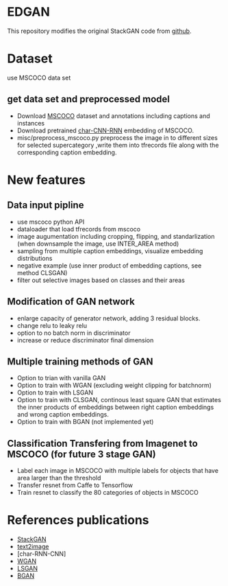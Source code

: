 # EDGAN

This repository modifies the original StackGAN code from
[github](https://github.com/hanzhanggit/StackGAN).


# Dataset
use MSCOCO data set
## get data set and preprocessed model
- Download [MSCOCO](http://mscoco.org/dataset/#overview) dataset and annotations including captions and instances
- Download pretrained [char-CNN-RNN](https://github.com/reedscot/icml2016) embedding of MSCOCO.
- misc/preprocess_mscoco.py preprocess the image in to different sizes
for selected supercategory
,write them into tfrecords file along with the corresponding caption embedding.

<!-- potential other data set, not as good
yelp data set
visual genome data set
 -->

# New features

## Data input pipline
- use mscoco python API
- dataloader that load tfrecords from mscoco
- image augumentation including cropping, flipping, and standarlization (when downsample the image, use INTER_AREA method)
- sampling from multiple caption embeddings, visualize embedding distributions
- negative example (use inner product of embedding captions, see method CLSGAN)
- filter out selective images based on classes and their areas

<!-- ## Sentense embedding with visual information -->

## Modification of GAN network
- enlarge capacity of generator network, adding 3 residual blocks.
- change relu to leaky relu
- option to no batch norm in discriminator
- increase or reduce discriminator final dimension

## Multiple training methods of GAN
- Option to trian with vanilla GAN
- Option to train with WGAN (excluding weight clipping for batchnorm)
- Option to train with LSGAN
- Option to train with CLSGAN, continous least square GAN that estimates the inner products of embeddings between right caption embeddings and wrong caption embeddings.
- Option to train with BGAN (not implemented yet)

## Classification Transfering from Imagenet to MSCOCO (for future 3 stage GAN)
- Label each image in MSCOCO with multiple labels for objects that have area larger than the threshold
- Transfer resnet from Caffe to Tensorflow
- Train resnet to classify the 80 categories of objects in MSCOCO


<!-- 
# ToDo List
## minor
- check regularization

## major
- test second stage gan
- create demo
- feature mapping
- test dog cat

# To Do List Future

- further test wgan, (test disable embedding weight clipping first)
- explore different negative sampling

- train classification (takes long, should do it in caffe)
- generate classification map (try use ground truth)
- new piplines for 3 stage gan inputs 
- finish 3 stage gan
- train 3 stage gan

# Test results
- WGAN, takes longer to train, unclear about improvements (worse on bird, better on mscoco)
- LSGAN, wrose result, shorter to train
- lr need to be low, 0.0002 instead of 0.002
- CLSGAN, really good result on mscoco 
- deconv may cause patterns, resize is better
-->

# References publications
- [StackGAN](https://arxiv.org/pdf/1612.03242.pdf)
- [text2image](https://arxiv.org/pdf/1605.05396.pdf)
- [char-RNN-CNN]
- [WGAN](https://arxiv.org/pdf/1701.07875.pdf)
- [LSGAN](https://arxiv.org/pdf/1611.04076.pdf)
- [BGAN](https://arxiv.org/pdf/1702.08431.pdf)


<!---
- regularization

- own implementation
error possible discriminator variable sharing

- gate gradients -->

